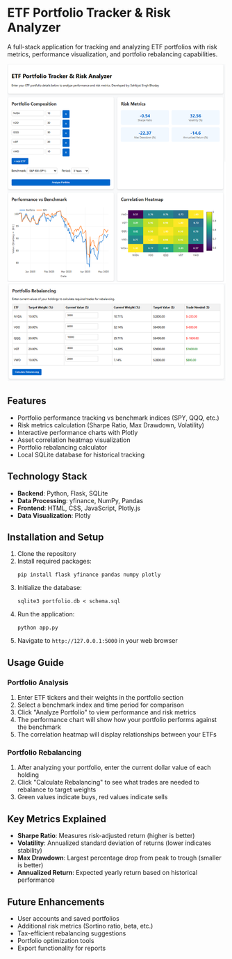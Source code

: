# ETF Portfolio Tracker & Risk Analyzer

A full-stack application for tracking and analyzing ETF portfolios with risk metrics, performance visualization, and portfolio rebalancing capabilities.

![Demo](assets/demo.png)

## Features

- Portfolio performance tracking vs benchmark indices (SPY, QQQ, etc.)
- Risk metrics calculation (Sharpe Ratio, Max Drawdown, Volatility)
- Interactive performance charts with Plotly
- Asset correlation heatmap visualization
- Portfolio rebalancing calculator
- Local SQLite database for historical tracking

## Technology Stack

- **Backend**: Python, Flask, SQLite
- **Data Processing**: yfinance, NumPy, Pandas
- **Frontend**: HTML, CSS, JavaScript, Plotly.js
- **Data Visualization**: Plotly

## Installation and Setup

1. Clone the repository
2. Install required packages:
   ```
   pip install flask yfinance pandas numpy plotly
   ```
3. Initialize the database:
   ```
   sqlite3 portfolio.db < schema.sql
   ```
4. Run the application:
   ```
   python app.py
   ```
5. Navigate to `http://127.0.0.1:5000` in your web browser

## Usage Guide

### Portfolio Analysis

1. Enter ETF tickers and their weights in the portfolio section
2. Select a benchmark index and time period for comparison
3. Click "Analyze Portfolio" to view performance and risk metrics
4. The performance chart will show how your portfolio performs against the benchmark
5. The correlation heatmap will display relationships between your ETFs

### Portfolio Rebalancing

1. After analyzing your portfolio, enter the current dollar value of each holding
2. Click "Calculate Rebalancing" to see what trades are needed to rebalance to target weights
3. Green values indicate buys, red values indicate sells

## Key Metrics Explained

- **Sharpe Ratio**: Measures risk-adjusted return (higher is better)
- **Volatility**: Annualized standard deviation of returns (lower indicates stability)
- **Max Drawdown**: Largest percentage drop from peak to trough (smaller is better)
- **Annualized Return**: Expected yearly return based on historical performance

## Future Enhancements

- User accounts and saved portfolios
- Additional risk metrics (Sortino ratio, beta, etc.)
- Tax-efficient rebalancing suggestions
- Portfolio optimization tools
- Export functionality for reports